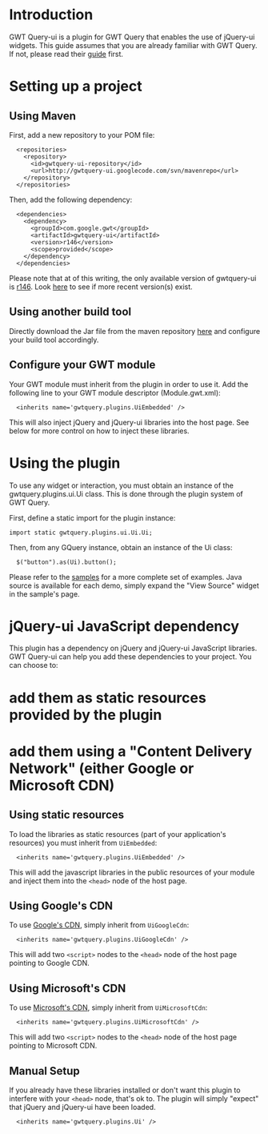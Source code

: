

# Introduction #

GWT Query-ui is a plugin for GWT Query that enables the use of jQuery-ui widgets. This guide assumes that you are already familiar with GWT Query. If not, please read their [guide](http://code.google.com/p/gwtquery/wiki/GettingStarted) first.

# Setting up a project #

## Using Maven ##

First, add a new repository to your POM file:

```
  <repositories>
    <repository>
      <id>gwtquery-ui-repository</id>
      <url>http://gwtquery-ui.googlecode.com/svn/mavenrepo</url>
    </repository>
  </repositories>
```

Then, add the following dependency:

```
  <dependencies>
    <dependency>
      <groupId>com.google.gwt</groupId>
      <artifactId>gwtquery-ui</artifactId>
      <version>r146</version>
      <scope>provided</scope>
    </dependency>
  </dependencies>
```

Please note that at of this writing, the only available version of gwtquery-ui is [r146](https://code.google.com/p/gwtquery-ui/source/detail?r=146). Look [here](http://gwtquery-ui.googlecode.com/svn/mavenrepo/com/google/gwt/gwtquery-ui/) to see if more recent version(s) exist.

## Using another build tool ##

Directly download the Jar file from the maven repository [here](http://gwtquery-ui.googlecode.com/svn/mavenrepo/com/google/gwt/gwtquery-ui/) and configure your build tool accordingly.

## Configure your GWT module ##

Your GWT module must inherit from the plugin in order to use it. Add the following line to your GWT module descriptor (Module.gwt.xml):

```
  <inherits name='gwtquery.plugins.UiEmbedded' />
```

This will also inject jQuery and jQuery-ui libraries into the host page. See below for more control on how to inject these libraries.

# Using the plugin #

To use any widget or interaction, you must obtain an instance of the gwtquery.plugins.ui.Ui class. This is done through the plugin system of GWT Query.

First, define a static import for the plugin instance:

```
import static gwtquery.plugins.ui.Ui.Ui;
```

Then, from any GQuery instance, obtain an instance of the Ui class:

```
  $("button").as(Ui).button();
```

Please refer to the [samples](http://gwtquery-ui.googlecode.com/svn/demos/GwtQueryUi.html) for a more complete set of examples. Java source is available for each demo, simply expand the "View Source" widget in the sample's page.

# jQuery-ui JavaScript dependency #

This plugin has a dependency on jQuery and jQuery-ui JavaScript libraries. GWT Query-ui can help you add these dependencies to your project. You can choose to:
# add them as static resources provided by the plugin
# add them using a "Content Delivery Network" (either Google or Microsoft CDN)

## Using static resources ##

To load the libraries as static resources (part of your application's resources) you must inherit from `UiEmbedded`:

```
  <inherits name='gwtquery.plugins.UiEmbedded' />
```

This will add the javascript libraries in the public resources of your module and inject them into the `<head>` node of the host page.

## Using Google's CDN ##

To use [Google's CDN](http://code.google.com/apis/libraries/), simply inherit from `UiGoogleCdn`:

```
  <inherits name='gwtquery.plugins.UiGoogleCdn' />
```

This will add two `<script>` nodes to the `<head>` node of the host page pointing to Google CDN.

## Using Microsoft's CDN ##

To use [Microsoft's CDN](http://www.asp.net/ajaxlibrary/cdn.ashx), simply inherit from `UiMicrosoftCdn`:

```
  <inherits name='gwtquery.plugins.UiMicrosoftCdn' />
```

This will add two `<script>` nodes to the `<head>` node of the host page pointing to Microsoft CDN.


## Manual Setup ##

If you already have these libraries installed or don't want this plugin to interfere with your `<head>` node, that's ok to. The plugin will simply "expect" that jQuery and jQuery-ui have been loaded.

```
  <inherits name='gwtquery.plugins.Ui' />
```
